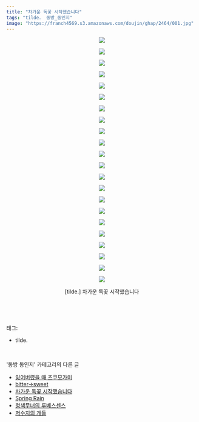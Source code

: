 ```yaml
---
title: "차가운 독꽃 시작했습니다"
tags: "tilde． 동방_동인지"
image: "https://franch4569.s3.amazonaws.com/doujin/ghap/2464/001.jpg"
---
```

<div class="article">
<p style="text-align: center; clear: none; float: none;"><img src="{{ site.imgserver2 }}/ghap/2464/001.jpg"/></p>
<p style="text-align: center; clear: none; float: none;"><img src="{{ site.imgserver2 }}/ghap/2464/002.jpg"/></p>
<p style="text-align: center; clear: none; float: none;"><img src="{{ site.imgserver2 }}/ghap/2464/003.jpg"/></p>
<p style="text-align: center; clear: none; float: none;"><img src="{{ site.imgserver2 }}/ghap/2464/004.jpg"/></p>
<p style="text-align: center; clear: none; float: none;"><img src="{{ site.imgserver2 }}/ghap/2464/005.jpg"/></p>
<p style="text-align: center; clear: none; float: none;"><img src="{{ site.imgserver2 }}/ghap/2464/006.jpg"/></p>
<p style="text-align: center; clear: none; float: none;"><img src="{{ site.imgserver2 }}/ghap/2464/007.jpg"/></p>
<p style="text-align: center; clear: none; float: none;"><img src="{{ site.imgserver2 }}/ghap/2464/008.jpg"/></p>
<p style="text-align: center; clear: none; float: none;"><img src="{{ site.imgserver2 }}/ghap/2464/009.jpg"/></p>
<p style="text-align: center; clear: none; float: none;"><img src="{{ site.imgserver2 }}/ghap/2464/010.jpg"/></p>
<p style="text-align: center; clear: none; float: none;"><img src="{{ site.imgserver2 }}/ghap/2464/011.jpg"/></p>
<p style="text-align: center; clear: none; float: none;"><img src="{{ site.imgserver2 }}/ghap/2464/012.jpg"/></p>
<p style="text-align: center; clear: none; float: none;"><img src="{{ site.imgserver2 }}/ghap/2464/013.jpg"/></p>
<p style="text-align: center; clear: none; float: none;"><img src="{{ site.imgserver2 }}/ghap/2464/014.jpg"/></p>
<p style="text-align: center; clear: none; float: none;"><img src="{{ site.imgserver2 }}/ghap/2464/015.jpg"/></p>
<p style="text-align: center; clear: none; float: none;"><img src="{{ site.imgserver2 }}/ghap/2464/016.jpg"/></p>
<p style="text-align: center; clear: none; float: none;"><img src="{{ site.imgserver2 }}/ghap/2464/017.jpg"/></p>
<p style="text-align: center; clear: none; float: none;"><img src="{{ site.imgserver2 }}/ghap/2464/018.jpg"/></p>
<p style="text-align: center; clear: none; float: none;"><img src="{{ site.imgserver2 }}/ghap/2464/019.jpg"/></p>
<p style="text-align: center; clear: none; float: none;"><img src="{{ site.imgserver2 }}/ghap/2464/020.jpg"/></p>
<p style="text-align: center; clear: none; float: none;"><img src="{{ site.imgserver2 }}/ghap/2464/021.jpg"/></p>
<p style="text-align: center; clear: none; float: none;"><img src="{{ site.imgserver2 }}/ghap/2464/022.jpg"/></p>
<p style="text-align: center; clear: none; float: none;">[tilde.] 차가운 독꽃 시작했습니다</p>
<p><br/></p>
</div><br/>
<div class="tagTrail">
<p>태그: </p>
<ul>
<li>tilde.</li>
</ul>
</div><br/>
<div class="another">
<p>'동방 동인지' 카테고리의 다른 글</p>
<ul>
<li><a href="/ghap_2468">잃어버렸을 때 츠쿠모가미</a></li>
<li><a href="/ghap_2467">bitter→sweet</a></li>
<li><a href="/ghap_2464">차가운 독꽃 시작했습니다</a></li>
<li><a href="/ghap_2462">Spring Rain</a></li>
<li><a href="/ghap_2461">청색무녀의 루베스센스</a></li>
<li><a href="/ghap_2459">저수지의 개들</a></li>
</ul>
</div><br/>
<div class="cb_module cb_fluid">
<div class="cb_wrt cb_profile">
</div><!-- commentList close -->
</div><br/>
